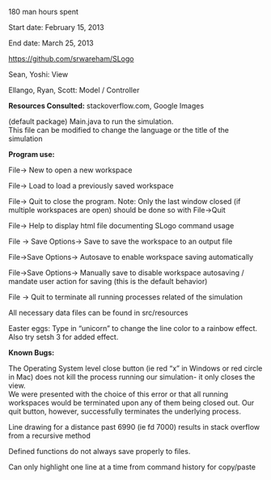 180 man hours spent

Start date: February 15, 2013 

End date: March 25, 2013

https://github.com/srwareham/SLogo

Sean, Yoshi: View

Ellango, Ryan, Scott: Model / Controller

<b>Resources Consulted:</b> stackoverflow.com, Google Images

(default package) Main.java to run the simulation.  
This file can be modified to change the language or the title of the simulation

<b>Program use:</b> 

File-> New to open a new workspace

File-> Load to load a previously saved workspace

File-> Quit to close the program. Note: Only the last window closed (if multiple workspaces are open) should be done so with File->Quit

File-> Help to display html file documenting SLogo command usage

File -> Save Options-> Save to save the workspace to an output file

File->Save Options-> Autosave to enable workspace saving automatically

File->Save Options-> Manually save to disable workspace autosaving / mandate user action for saving (this is the default behavior)

File -> Quit to terminate all running processes related of the simulation

All necessary data files can be found in src/resources

Easter eggs: Type in “unicorn” to change the line color to a rainbow effect. Also try setsh 3 for added effect.

<b>Known Bugs:</b>

The Operating System level close button (ie red “x” in Windows or red circle in Mac) does not kill the process running our simulation- it only closes the view.  
We were presented with the choice of this error or that all running workspaces would be terminated upon any of them being closed out. 
Our quit button, however, successfully terminates the underlying process.

Line drawing for a distance past 6990 (ie fd 7000)  results in stack overflow from a recursive method

Defined functions do not always save properly to files.

Can only highlight one line at a time from command history for copy/paste

